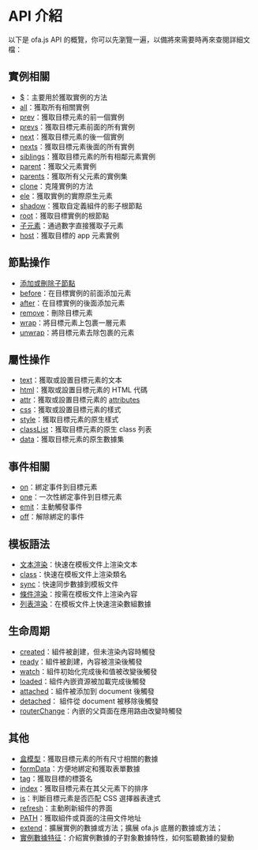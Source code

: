 # API 介紹

以下是 ofa.js API 的概覽，你可以先瀏覽一遍，以備將來需要時再來查閱詳細文檔：

## 實例相關

- [$](./instance/dollar.md)：主要用於獲取實例的方法
- [all](./instance/all.md)：獲取所有相關實例
- [prev](./instance/prev.md)：獲取目標元素的前一個實例
- [prevs](./instance/prevs.md)：獲取目標元素前面的所有實例
- [next](./instance/next.md)：獲取目標元素的後一個實例
- [nexts](./instance/nexts.md)：獲取目標元素後面的所有實例
- [siblings](./instance/siblings.md)：獲取目標元素的所有相鄰元素實例
- [parent](./instance/parent.md)：獲取父元素實例
- [parents](./instance/parents.md)：獲取所有父元素的實例集
- [clone](./instance/clone.md)：克隆實例的方法
- [ele](./instance/ele.md)：獲取實例的實際原生元素
- [shadow](./instance/shadow.md)：獲取自定義組件的影子根節點
- [root](./instance/root.md)：獲取目標實例的根節點
- [子元素](./instance/children.md)：通過數字直接獲取子元素
- [host](./instance/host.md)：獲取目標的 app 元素實例

## 節點操作

- [添加或刪除子節點](./operation/array-like.md)
- [before](./operation/before.md)：在目標實例的前面添加元素
- [after](./operation/after.md)：在目標實例的後面添加元素
- [remove](./operation/remove.md)：刪除目標元素
- [wrap](./operation/wrap.md)：將目標元素上包裹一層元素
- [unwrap](./operation/unwrap.md)：將目標元素去除包裹的元素

## 屬性操作

- [text](./props/text.md)：獲取或設置目標元素的文本
- [html](./props/html.md)：獲取或設置目標元素的 HTML 代碼
- [attr](./props/attr.md)：獲取或設置目標元素的 [attributes](https://developer.mozilla.org/en-US/docs/Web/API/Element/attributes)
- [css](./props/css.md)：獲取或設置目標元素的樣式
- [style](./props/style.md)：獲取目標元素的原生樣式
- [classList](./props/class-list.md)：獲取目標元素的原生 class 列表
- [data](./props/data.md)：獲取目標元素的原生數據集

## 事件相關

- [on](./event/on.md)：綁定事件到目標元素
- [one](./event/one.md)：一次性綁定事件到目標元素
- [emit](./event/emit.md)：主動觸發事件
- [off](./event/off.md)：解除綁定的事件

## 模板語法

- [文本渲染](./temp-syntax/text-render.md)：快速在模板文件上渲染文本
- [class](./temp-syntax/class.md)：快速在模板文件上渲染類名
- [sync](./temp-syntax/sync.md)：快速同步數據到模板文件
- [條件渲染](./temp-syntax/condition.md)：按需在模板文件上渲染內容
- [列表渲染](./temp-syntax/fill.md)：在模板文件上快速渲染數組數據

## 生命周期
- [created](./life-cycle/created.md)：組件被創建，但未渲染內容時觸發
- [ready](./life-cycle/ready.md)：組件被創建，內容被渲染後觸發
- [watch](./life-cycle/watch.md)：組件初始化完成後和值被改變後觸發
- [loaded](./life-cycle/loaded.md)：組件內嵌資源被加載完成後觸發
- [attached](./life-cycle/attached.md)：組件被添加到 document 後觸發
- [detached](./life-cycle/detached.md)： 組件從 document 被移除後觸發
- [routerChange](./life-cycle/router-change.md)：內嵌的父頁面在應用路由改變時觸發

## 其他

- [盒模型](./others/box.md)：獲取目標元素的所有尺寸相關的數據
- [formData](./others/form-data.md)：方便地綁定和獲取表單數據
- [tag](./others/tag.md)：獲取目標的標簽名
- [index](./others/index.md)：獲取目標元素在其父元素下的排序
- [is](./others/is.md)：判斷目標元素是否匹配 CSS 選擇器表達式
- [refresh](./others/refresh.md)：主動刷新組件的界面
- [PATH](./others/path.md)：獲取組件或頁面的注冊文件地址
- [extend](./others/extend.md)：擴展實例的數據或方法；擴展 ofa.js 底層的數據或方法；
- [實例數據特征](./others/stanz.md)：介紹實例數據的子對象數據特性，如何監聽數據的變動